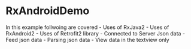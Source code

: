 # RxAndroidDemo
In this example follwoing are covered
    - Uses of RxJava2
    - Uses of RxAndroid2
    - Uses of Retrofit2 library
    - Connected to Server Json data
    - Feed json data
    - Parsing json data
    - View data in the textview only
